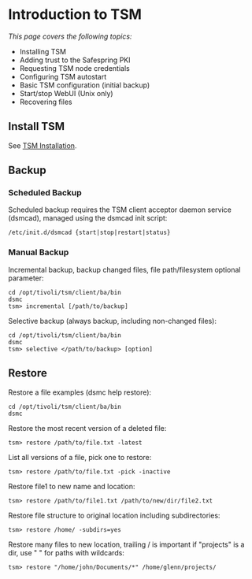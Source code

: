# Introduction to TSM

_This page covers the following topics:_

* Installing TSM
* Adding trust to the Safespring PKI
* Requesting TSM node credentials
* Configuring TSM autostart
* Basic TSM configuration (initial backup)
* Start/stop WebUI (Unix only)
* Recovering files


## Install TSM

See [TSM Installation](/backup/install/overview.md).


## Backup

### Scheduled Backup

Scheduled backup requires the TSM client acceptor daemon service (dsmcad),
managed using the dsmcad init script:

    /etc/init.d/dsmcad {start|stop|restart|status}

### Manual Backup

Incremental backup, backup changed files, file path/filesystem optional
parameter:

    cd /opt/tivoli/tsm/client/ba/bin
    dsmc
    tsm> incremental [/path/to/backup]

Selective backup (always backup, including non-changed files):

    cd /opt/tivoli/tsm/client/ba/bin
    dsmc 
    tsm> selective </path/to/backup> [option]

## Restore

Restore a file examples (dsmc help restore):

    cd /opt/tivoli/tsm/client/ba/bin
    dsmc

Restore the most recent version of a deleted file:

    tsm> restore /path/to/file.txt -latest 
    
List all versions of a file, pick one to restore:

    tsm> restore /path/to/file.txt -pick -inactive 

Restore file1 to new name and location:

    tsm> restore /path/to/file1.txt /path/to/new/dir/file2.txt 
   
Restore file structure to original location including subdirectories:

    tsm> restore /home/ -subdirs=yes  

Restore many files to new location, trailing / is important if "projects" is a dir, use " " for paths with wildcards:

    tsm> restore "/home/john/Documents/*" /home/glenn/projects/ 
